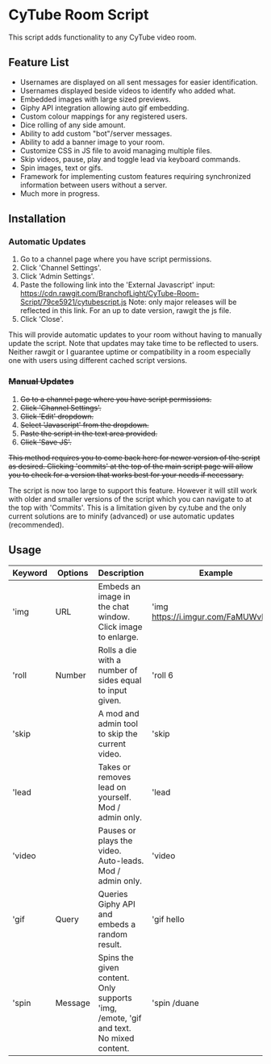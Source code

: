 # CyTube Room Script

This script adds functionality to any CyTube video room.

## Feature List
- Usernames are displayed on all sent messages for easier identification.
- Usernames displayed beside videos to identify who added what.
- Embedded images with large sized previews.
- Giphy API integration allowing auto gif embedding.
- Custom colour mappings for any registered users.
- Dice rolling of any side amount.
- Ability to add custom "bot"/server messages.
- Ability to add a banner image to your room.
- Customize CSS in JS file to avoid managing multiple files.
- Skip videos, pause, play and toggle lead via keyboard commands.
- Spin images, text or gifs.
- Framework for implementing custom features requiring synchronized information between users without a server. 
- Much more in progress.

## Installation
### Automatic Updates
1. Go to a channel page where you have script permissions.
2. Click 'Channel Settings'.
3. Click 'Admin Settings'.
4. Paste the following link into the 'External Javascript' input: https://cdn.rawgit.com/BranchofLight/CyTube-Room-Script/79ce5921/cytubescript.js Note: only major releases will be reflected in this link. For an up to date version, rawgit the js file.
5. Click 'Close'.

This will provide automatic updates to your room without having to manually update the script. Note that updates may take time to be reflected to users. Neither rawgit or I guarantee uptime or compatibility in a room especially one with users using different cached script versions.

### ~~Manual Updates~~
1. ~~Go to a channel page where you have script permissions.~~
2. ~~Click 'Channel Settings'.~~
3. ~~Click 'Edit' dropdown.~~
4. ~~Select 'Javascript' from the dropdown.~~
5. ~~Paste the script in the text area provided.~~
6. ~~Click 'Save JS'.~~

~~This method requires you to come back here for newer version of the script as desired. Clicking 'commits' at the top of the main script page will allow you to check for a version that works best for your needs if necessary.~~

The script is now too large to support this feature. However it will still work with older and smaller versions of the script which you can navigate to at the top with 'Commits'. This is a limitation given by cy.tube and the only current solutions are to minify (advanced) or use automatic updates (recommended).

## Usage

| Keyword | Options | Description                                                                            | Example                              |
| ------- | ------- | -------------------------------------------------------------------------------------- | ------------------------------------ |
| 'img    | URL     | Embeds an image in the chat window. Click image to enlarge.                            | 'img https://i.imgur.com/FaMUWvF.jpg |
| 'roll   | Number  | Rolls a die with a number of sides equal to input given.                               | 'roll 6                              |
| 'skip   |         | A mod and admin tool to skip the current video.                                        | 'skip                                |
| 'lead   |         | Takes or removes lead on yourself. Mod / admin only.                                   | 'lead                                |
| 'video  |         | Pauses or plays the video. Auto-leads. Mod / admin only.                               | 'video                               |
| 'gif    | Query   | Queries Giphy API and embeds a random result.                                          | 'gif hello                           |
| 'spin   | Message | Spins the given content. Only supports 'img, /emote, 'gif and text. No mixed content.  | 'spin /duane                         |
